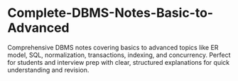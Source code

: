 # Complete-DBMS-Notes-Basic-to-Advanced
Comprehensive DBMS notes covering basics to advanced topics like ER model, SQL, normalization, transactions, indexing, and concurrency. Perfect for students and interview prep with clear, structured explanations for quick understanding and revision.
